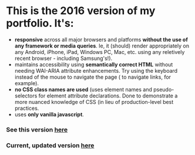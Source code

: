 # This is the 2016 version of my portfolio. It's:

- **responsive** across all major browsers and platforms **without the use of any framework or media queries**. Ie, it (should) render appropriately on any Android, iPhone, iPad, Windows PC, Mac, etc. using any reletively recent browser - including Samsung's!).
- maintains accessibility using **semantically correct HTML** without needing WAI-ARIA attribute enhancements. Try using the keyboard instead of the mouse to navigate the page (<TAB> to navigate links, for example).
- **no CSS class names are used** (uses element names and pseudo-selectors for element attribute declarations. Done to demonstrate a more nuanced knowledge of CSS (in lieu of production-level best practices.
- uses **only vanilla javascript**.

### See this version [here](http://marknewman.me/marknewman.me_2016/)
###  Current, updated version [here](http://marknewman.me/)
